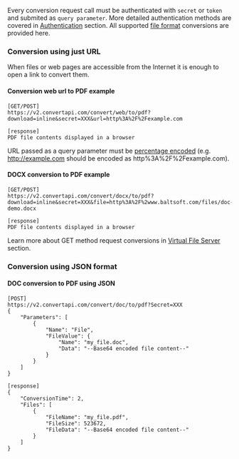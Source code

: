 Every conversion request call must be authenticated with `secret` or `token` and submited as `query parameter`. More detailed authentication methods are covered in [Authentication](https://www.convertapi.com/doc/auth) section. All supported [file format](https://www.convertapi.com/doc/supported-formats) conversions are provided here.

### Conversion using just URL

When files or web pages are accessible from the Internet it is enough to open a link to convert them. 

#### Conversion web url to PDF example
```
[GET/POST]
https://v2.convertapi.com/convert/web/to/pdf?download=inline&secret=XXX&url=http%3A%2F%2Fexample.com
```
```
[response]
PDF file contents displayed in a browser
```
URL passed as a query parameter must be [percentage encoded](https://en.wikipedia.org/wiki/Percent-encoding) (e.g. http://example.com should be encoded as http%3A%2F%2Fexample.com).

#### DOCX conversion to PDF example
```
[GET/POST]
https://v2.convertapi.com/convert/docx/to/pdf?download=inline&secret=XXX&file=http%3A%2F%2www.baltsoft.com/files/doc-demo.docx
```
```
[response]
PDF file contents displayed in a browser
```
Learn more about GET method request conversions in [Virtual File Server](https://www.convertapi.com/doc/virtual-file-server) section.

### Conversion using JSON format
#### DOC conversion to PDF using JSON
```
[POST] 
https://v2.convertapi.com/convert/doc/to/pdf?Secret=XXX
{
    "Parameters": [
        {
            "Name": "File",
            "FileValue": {
                "Name": "my_file.doc",
                "Data": "--Base64 encoded file content--"
            }
        }
    ]
}
```
```
[response]
{
    "ConversionTime": 2,
    "Files": [
        {
            "FileName": "my_file.pdf",
            "FileSize": 523672,
            "FileData": "--Base64 encoded file content--"
        }
    ]
}
```
